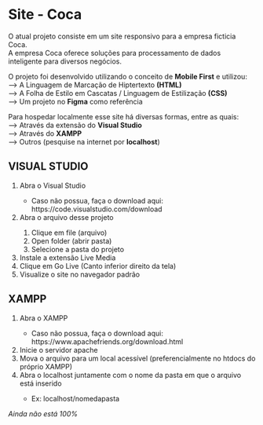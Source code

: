 # Site - Coca

O atual projeto consiste em um site responsivo para a empresa ficticia Coca.<br> 
A empresa Coca oferece soluções para processamento de dados inteligente para diversos negócios. 

O projeto foi desenvolvido utilizando o conceito de **Mobile First** e utilizou: <br>
--> A Linguagem de Marcação de Hiptertexto **(HTML)**<br>
--> A Folha de Estilo em Cascatas / Linguagem de Estilização **(CSS)**<br>
--> Um projeto no **Figma** como referência

Para hospedar localmente esse site há diversas formas, entre as quais: <br>
--> Através da extensão do **Visual Studio** <br>
--> Através do **XAMPP** <br>
--> Outros (pesquise na internet por **localhost**)

## VISUAL STUDIO

<ol>
  <li>Abra o Visual Studio</li>
  
  <ul>
    <li>Caso não possua, faça o download aqui: https://code.visualstudio.com/download</li>
  </ul>

  <li>Abra o arquivo desse projeto</li>
  
  <ol>
    <li>Clique em file (arquivo)</li>
    <li>Open folder (abrir pasta)</li>
    <li>Selecione a pasta do projeto</li>
  </ol>

  <li>Instale a extensão Live Media</li>

  <li>Clique em Go Live (Canto inferior direito da tela)</li>

  <li>Visualize o site no navegador padrão</li>
  
</ol>


## XAMPP

<ol>

  <li>Abra o XAMPP</li>
  
  <ul>
    <li>Caso não possua, faça o download aqui: https://www.apachefriends.org/download.html</li>
  </ul>

  <li>Inicie o servidor apache</li>

  <li>Mova o arquivo para um local acessível (preferencialmente no htdocs do próprio XAMPP)</li>

  <li>Abra o localhost juntamente com o nome da pasta em que o arquivo está inserido</li>

  <ul>
    <li>Ex: localhost/nomedapasta</li>
  </ul>
  
</ol>

*Ainda não está 100%*
